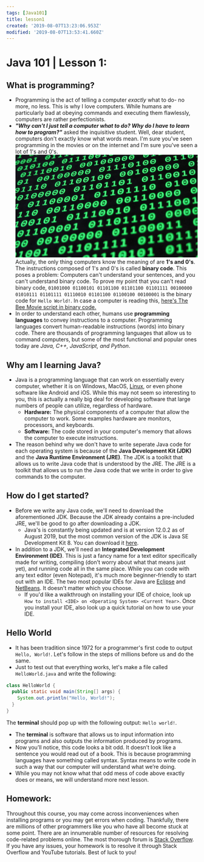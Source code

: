 ```yaml
---
tags: [Java101]
title: lesson1
created: '2019-08-07T13:23:06.953Z'
modified: '2019-08-07T13:53:41.660Z'
---
```


# Java 101 | Lesson 1:
## What is programming?
* Programming is the act of telling a computer _exactly_ what to do- no more, no less. This is why I love computers. While humans are particularly bad at obeying commands and executing them flawlessly, computers are rather perfectionists.
* _**"Why can't I just tell a computer what to do? Why do I have to learn how to program?"**_ asked the inquisitive student. Well, dear student, computers don't exactly know what words mean. I'm sure you've seen programming in the movies or on the internet and I'm sure you've seen a lot of 1's and 0's.
![alt text](binary.jpg)
Actually, the only thing computers know the meaning of are **1's and 0's**. The instructions composed of 1's and 0's is called **binary code**. This poses a problem: Computers can't understand your sentences, and you can't understand binary code. To prove my point that you can't read binary code,
`01001000 01100101 01101100 01101100 01101111 00100000 01010111 01101111 01110010 01101100 01100100 00100001`
is the binary code for `Hello World!`. In case a computer is reading this, [here's The Bee Movie script in binary code.](https://www.scribd.com/doc/253133022/Bee-Movie-Script-Binary-Code)
* In order to understand each other, humans use **programming languages** to convey instructions to a computer. Programming languages convert human-readable instructions (words) into binary code. There are thousands of programming languages that allow us to command computers, but some of the most functional and popular ones today are _Java, C++, JavaScript, and Python_.
## Why am I learning Java?
* Java is a programming language that can work on essentially every computer, whether it is on Windows, MacOS, [Linux](https://www.youtube.com/watch?v=zA3vmx0GaO8), or even phone software like Android and iOS. While this may not seem so interesting to you, this is actually a really big deal for developing software that large numbers of people can utilize, regardless of hardware.
  * **Hardware:** The physical components of a computer that allow the computer to work. Some examples hardware are monitors, processors, and keyboards.
  * **Software:** The code stored in your computer's memory that allows the computer to execute instructions.
* The reason behind why we don't have to write seperate Java code for each operating system is because of the **Java Development Kit (JDK)** and the **Java Runtime Environment (JRE)**. The JDK is a toolkit that allows us to write Java code that is understood by the JRE. The JRE is a toolkit that allows us to run the Java code that we write in order to give commands to the computer. 
## How do I get started?
* Before we write any Java code, we'll need to download the aforementioned JDK. Because the JDK already contains a pre-included JRE, we'll be good to go after downloading a JDK.
  * Java's is constantly being updated and is at version 12.0.2 as of August 2019, but the most common version of the JDK is Java SE Development Kit 8. You can download it [here](https://www.oracle.com/technetwork/java/javase/downloads/jdk8-downloads-2133151.html).
* In addition to a JDK, we'll need an **Integrated Development Environment (IDE)**. This is just a fancy name for a text editor specifically made for writing, compiling (don't worry about what that means just yet), and running code all in the same place. While you can code with any text editor (even Notepad), it's much more beginner-friendly to start out with an IDE. The two most popular IDEs for Java are [Eclipse](https://www.eclipse.org) and [NetBeans](https://netbeans.org/). It doesn't matter which you choose.
  * If you'd like a walkthrough on installing your IDE of choice, look up `How to install <IDE> on <Operating System> <Current Year>`. Once you install your IDE, also look up a quick tutorial on how to use your IDE.
## Hello World
* It has been tradition since 1972 for a programmer's first code to output `Hello, World!`. Let's follow in the steps of millions before us and do the same.
* Just to test out that everything works, let's make a file called `HelloWorld.java` and write the following:
```Java
class HelloWorld {
  public static void main(String[] args) {
    System.out.println("Hello, World!");
  }
}
```
The **terminal** should pop up with the following output:
`Hello world!`.
  * The **terminal** is software that allows us to input information into programs and also outputs the information produced by programs.
  * Now you’ll notice, this code looks a bit odd. It doesn’t look like a sentence you would read out of a book. This is because programming languages have something called syntax. Syntax means to write code in such a way that our computer will understand what we’re doing.
  * While you may not know what that odd mess of code above exactly does or means, we will understand more next lesson.

## Homework:
Throughout this course, you may come across inconveniences when installing programs or you may get errors when coding. Thankfully, there are millions of other programmers like you who have all become stuck at some point. There are an innumerable number of resources for resolving code-related problems online. The most thorough forum is [Stack Overflow](https://stackoverflow.com/tour). If you have any issues, your homework is to resolve it through Stack Overflow and YouTube tutorials. Best of luck to you!
